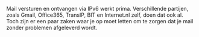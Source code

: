 Mail versturen en ontvangen via IPv6 werkt prima. Verschillende partijen, 
zoals Gmail, Office365, TransIP, BIT en Internet.nl zelf, doen dat ook al. 
Toch zijn er een paar zaken waar je op moet letten om te zorgen dat je mail 
zonder problemen afgeleverd wordt. 
